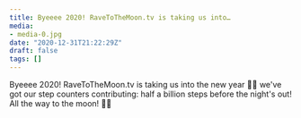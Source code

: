 ```yaml
---
title: Byeeee 2020! RaveToTheMoon.tv is taking us into…
media:
- media-0.jpg
date: "2020-12-31T21:22:29Z"
draft: false
tags: []
---
```

Byeeee 2020\! RaveToTheMoon.tv is taking us into the new year 💃🕺 we've got our step counters contributing: half a billion steps before the night's out\! All the way to the moon\! 🚀🌘
